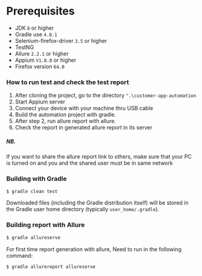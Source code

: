 # Prerequisites
* JDK `8` or higher
* Gradle use `4.0.1`
* Selenium-firefox-driver `3.5` or higher
* TestNG
* Allure `2.2.1` or higher
* Appium `V1.8.0` or higher
* Firefox version `64.0`

### How to run test and check the test report
1. After cloning the project, go to the directory `".\customer-app-automation`
2. Start Appium server
3. Connect your device with your machine thru USB cable
2. Build the automation project with gradle.
3. After step 2, run allure report with allure.
4. Check the report in generated allure report in its server

##### NB. 
If you want to share the allure report link to others, make sure that your PC is turned on and you and the shared user must be in same network

### Building with Gradle
```sh
$ gradle clean test
```
Downloaded files (including the Gradle distribution itself) will be stored in the Gradle user home directory (typically `user_home/.gradle`).

### Building report with Allure

```sh
$ gradle allureserve
```
For first time report generation with allure, Need to run in the following command:
```sh
$ gradle allurereport allureserve
```











